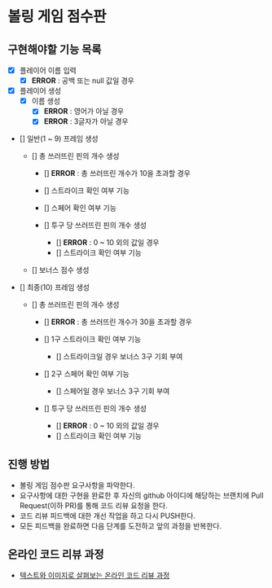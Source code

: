 # 볼링 게임 점수판

## 구현해야할 기능 목록
- [X] 플레이어 이름 입력
    - [X] __ERROR__ : 공백 또는 null 값일 경우
    
- [X] 플레이어 생성
    - [X] 이름 생성
        - [X] __ERROR__ : 영어가 아닐 경우
        - [X] __ERROR__ : 3글자가 아닐 경우

- [] 일반(1 ~ 9) 프레임 생성
    - [] 총 쓰러뜨린 핀의 개수 생성
        - [] __ERROR__ : 총 쓰러뜨린 개수가 10을 초과할 경우
        - [] 스트라이크 확인 여부 기능
        - [] 스페어 확인 여부 기능
        
        - [] 투구 당 쓰러뜨린 핀의 개수 생성
            - [] __ERROR__ : 0 ~ 10 외의 값일 경우  
            - [] 스트라이크 확인 여부 기능
            
    - [] 보너스 점수 생성

- [] 최종(10) 프레임 생성
    - [] 총 쓰러뜨린 핀의 개수 생성
        - [] __ERROR__ : 총 쓰러뜨린 개수가 30을 초과할 경우
        - [] 1구 스트라이크 확인 여부 기능
            - [] 스트라이크일 경우 보너스 3구 기회 부여
        - [] 2구 스페어 확인 여부 기능
            - [] 스페어일 경우 보너스 3구 기회 부여

        - [] 투구 당 쓰러뜨린 핀의 개수 생성
            - [] __ERROR__ : 0 ~ 10 외의 값일 경우  
            - [] 스트라이크 확인 여부 기능
                
## 진행 방법
* 볼링 게임 점수판 요구사항을 파악한다.
* 요구사항에 대한 구현을 완료한 후 자신의 github 아이디에 해당하는 브랜치에 Pull Request(이하 PR)를 통해 코드 리뷰 요청을 한다.
* 코드 리뷰 피드백에 대한 개선 작업을 하고 다시 PUSH한다.
* 모든 피드백을 완료하면 다음 단계를 도전하고 앞의 과정을 반복한다.

## 온라인 코드 리뷰 과정
* [텍스트와 이미지로 살펴보는 온라인 코드 리뷰 과정](https://github.com/next-step/nextstep-docs/tree/master/codereview)